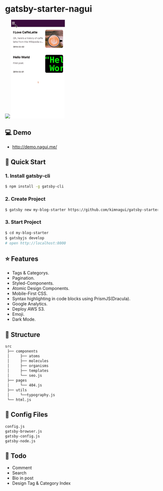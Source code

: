 # gatsby-starter-nagui

<img src="./content/assets/demo-pc.gif" width="500">

<img src="./content/assets/demo-mobile.gif" height="325">

## :computer: Demo

-   <http://demo.nagui.me/>

## :rocket: Quick Start

### 1. Install gatsby-cli

```sh
$ npm install -g gatsby-cli
```

### 2. Create Project

```sh
$ gatsby new my-blog-starter https://github.com/kimnagui/gatsby-starter-nagui
```

### 3. Start Project

```sh
$ cd my-blog-starter
$ gatsbyjs develop
# open http://localhost:8000
```

## :star: Features

-   Tags & Categorys.
-   Pagination.
-   Styled-Components.
-   Atomic Design Components.
-   Mobile-First CSS.
-   Syntax highlighting in code blocks using PrismJS(Dracula).
-   Google Analytics.
-   Deploy AWS S3.
-   Emoji.
-   Dark Mode.

## :open_file_folder: Structure

```
src
 ├── components
 │     ├── atoms
 │     ├── molecules
 │     ├── organisms
 │     ├── templates
 │     └── seo.js
 ├── pages
 │     └── 404.js
 ├── utils
 │     └──typography.js
 └── html.js
```

## :wrench: Config Files

```
config.js
gatsby-browser.js
gatsby-config.js
gatsby-node.js
```

## :dart: Todo

-   Comment
-   Search
-   Bio in post
-   Design Tag & Category Index
